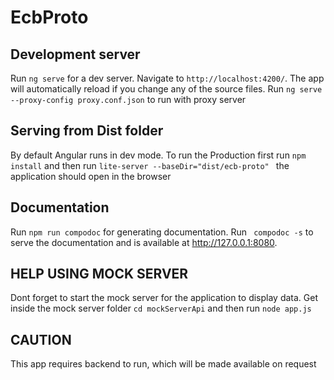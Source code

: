 # EcbProto

## Development server

Run `ng serve` for a dev server. Navigate to `http://localhost:4200/`. The app will automatically reload if you change any of the source files.
Run `ng serve --proxy-config proxy.conf.json` to run with proxy server

## Serving from Dist folder
By default Angular runs in dev mode. To run the Production first run `npm install` and then run `lite-server --baseDir="dist/ecb-proto"
`  the application should open in the browser 

## Documentation
Run `npm run compodoc` for generating documentation. Run ` compodoc -s`  to serve the documentation and is available at  http://127.0.0.1:8080. 

 
## HELP USING MOCK SERVER
Dont forget to start the mock server for the application to display data.
Get inside the mock server folder  `cd mockServerApi` and then run `node app.js` 

## CAUTION
This app requires backend to run, which will be made available on request
